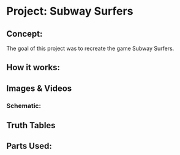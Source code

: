 # Project: Subway Surfers
## Concept:
The goal of this project was to recreate the game Subway Surfers. 

## How it works:


## Images & Videos
### Schematic:

## Truth Tables


## Parts Used:





